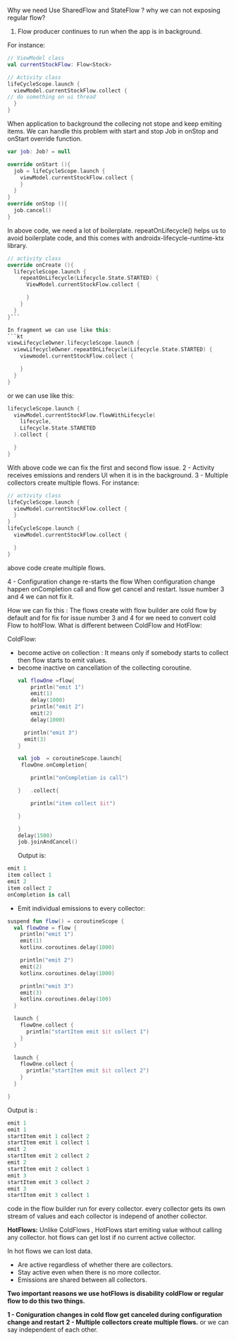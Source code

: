 
Why we need Use SharedFlow and StateFlow ? why we can not exposing regular
flow?

1.  Flow producer continues to run when the app is in background.

For instance:
```kt
// ViewModel class
val currentStockFlow: Flow<Stock>
```
```kt
// Activity class
lifeCycleScope.launch {
  viewModel.currentStockFlow.collect {
// do something on ui thread
  }
}
```
When application to background the collecing not stope and keep emiting
items. We can handle this problem with start and stop Job in onStop and onStart
override function.
```kt
var job: Job? = null

override onStart (){
  job = lifeCycleScope.launch {
    viewModel.currentStockFlow.collect {
    }
  }
}
override onStop (){
  job.cancel()
}
```

In above code, we need a lot of boilerplate. repeatOnLifecycle() helps us to avoid boilerplate code, and this comes with androidx-lifecycle-runtime-ktx library.
```kt
// activity class
override onCreate (){
  lifecycleScope.launch {
    repeatOnLifecycle(Lifecycle.State.STARTED) {
      ViewModel.currentStockFlow.collect {

      }
    }
  }
}```

In fragment we can use like this:
```kt
viewLifecycleOwner.lifecycleScope.launch {
  viewLifecycleOwner.repeatOnLifecycle(Lifecycle.State.STARTED) {
    viewmodel.currentStockFlow.collect {

    }
  }
}
```

or we can use like this:
```kt
lifecycleScope.launch {
  viewModel.currentStockFlow.flowWithLifecycle(
    lifecycle,
    Lifecycle.State.STARETED
  ).collect {

  }
}
```
With above code we can fix the first and second flow issue.
2 - Activity receives emissions and renders UI when it is in the
background.
3 - Multiple collectors create multiple flows.
For instance:
```kt
// activity class 
lifeCycleScope.launch {
  viewModel.currentStockFlow.collect {
  }
}
lifeCycleScope.launch {
  viewModel.currentStockFlow.collect {

  }
}
```

above code create multiple flows.

4 - Configuration change re-starts the flow
When configuration change happen onCompletion call and flow get cancel and
restart. Issue number 3 and 4 we can not fix it.

How we can fix this :
The flows create with flow builder are cold flow by default and for fix
for issue number 3 and 4 for we need to convert cold Flow to holtFlow.
What is different between ColdFlow and HotFlow:

ColdFlow:
- become active on collection : It means only if somebody starts to collect then flow starts to emit values.
- become inactive on cancellation of the collecting coroutine.
  ```kt
  val flowOne =flow{
      println("emit 1")
      emit(1)
      delay(1000)
      println("emit 2")
      emit(2)
      delay(1000)
  
    println("emit 3") 
    emit(3)
  }
  
  val job  = coroutineScope.launch{
   flowOne.onCompletion{
  
      println("onCompletion is call")
  
  }   .collect{
  
      println("item collect $it")
  
  }
  
  }
  delay(1500)
  job.joinAndCancel()
  ```
  Output is:
```kt
emit 1
item collect 1
emit 2
item collect 2
onCompletion is call
```
- Emit individual emissions to every collector:
```kt
suspend fun flow() = coroutineScope {
  val flowOne = flow {
    println("emit 1")
    emit(1)
    kotlinx.coroutines.delay(1000)

    println("emit 2")
    emit(2)
    kotlinx.coroutines.delay(1000)

    println("emit 3")
    emit(3)
    kotlinx.coroutines.delay(100)
  }

  launch {
    flowOne.collect {
      println("startItem emit $it collect 1")
    }
  }

  launch {
    flowOne.collect {
      println("startItem emit $it collect 2")
    }
  }

}
```

Output is :
```kt
emit 1
emit 1
startItem emit 1 collect 2
startItem emit 1 collect 1
emit 2
startItem emit 2 collect 2
emit 2
startItem emit 2 collect 1
emit 3
startItem emit 3 collect 2
emit 3
startItem emit 3 collect 1
```

code in the flow builder run for every collector. every collector gets its own stream of values and each collector is independ of another collector.

**HotFlows:**
Unlike ColdFlows , HotFlows start emiting value without calling any
collector. hot flows can get lost if no current active collector.

In hot flows we can lost data.
- Are active regardless of whether there are collectors.
- Stay active even when there is no more collector.
- Emissions are shared between all collectors.

**Two important reasons we use hotFlows is disability coldFlow or regular
flow to do this two things.**

**1 - Coniguration changes in cold flow get canceled during configuration change and restart**
**2 - Multiple collectors create multiple flows.** or we can say independent of each other.
